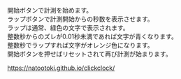 開始ボタンで計測を始めます。<br>
ラップボタンで計測開始からの秒数を表示させます。<br>
ラップは通常、緑色の文字で表示されます。<br>
整数秒からのズレが0.01秒未満であれば文字が青くなります。<br>
整数秒でラップすれば文字がオレンジ色になります。<br>
開始ボタンを押せばリセットされて再び計測が始まります。

https://natootoki.github.io/clickclock/
